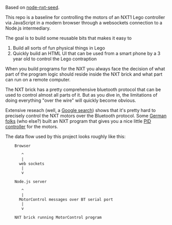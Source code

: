 Based on [node-nxt-seed](https://github.com/jesperfj/node-nxt-seed).

This repo is a baseline for controlling the motors of an NXT1 Lego controller via JavaScript in a modern browser through a websockets connection to a Node.js intermediary.

The goal is to build some reusable bits that makes it easy to

1. Build all sorts of fun physical things in Lego
2. Quickly build an HTML UI that can be used from a smart phone by a 3 year old to control the Lego contraption

When you build programs for the NXT you always face the decision of what part of the program logic should reside inside the NXT brick and what part can run on a remote computer.

The NXT brick has a pretty comprehensive bluetooth protocol that can be used to control almost all parts of it. But as you dive in, the limitations of doing everything "over the wire" will quickly become obvious.

Extensive reseach (well, a [Google search](https://www.google.com/search?q=nxt+motor+control)) shows that it's pretty hard to precisely control the NXT motors over the Bluetooth protocol. Some [German folks](http://www.mindstorms.rwth-aachen.de/trac/wiki/MotorControl) (who else?) built an NXT program that gives you a nice little [PID controller](http://en.wikipedia.org/wiki/PID_controller) for the motors.

The data flow used by this project looks roughly like this:

```
    Browser

       ^
       |
      web sockets
       |
       v

    Node.js server

       ^
       |
      MotorControl messages over BT serial port
       |
       v

    NXT brick running MotorControl program
```

